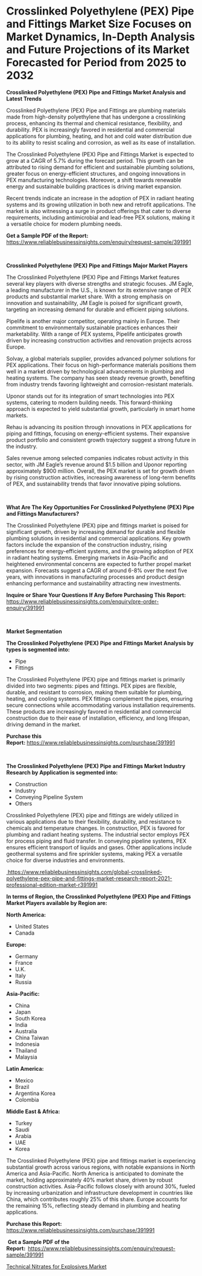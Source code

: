 <p><h1>Crosslinked Polyethylene (PEX) Pipe and Fittings Market Size Focuses on Market Dynamics, In-Depth Analysis and Future Projections of its Market Forecasted for Period from 2025 to 2032</h1></p><p><strong>Crosslinked Polyethylene (PEX) Pipe and Fittings Market Analysis and Latest Trends</strong></p>
<p><p>Crosslinked Polyethylene (PEX) Pipe and Fittings are plumbing materials made from high-density polyethylene that has undergone a crosslinking process, enhancing its thermal and chemical resistance, flexibility, and durability. PEX is increasingly favored in residential and commercial applications for plumbing, heating, and hot and cold water distribution due to its ability to resist scaling and corrosion, as well as its ease of installation.</p><p>The Crosslinked Polyethylene (PEX) Pipe and Fittings Market is expected to grow at a CAGR of 5.7% during the forecast period. This growth can be attributed to rising demand for efficient and sustainable plumbing solutions, greater focus on energy-efficient structures, and ongoing innovations in PEX manufacturing technologies. Moreover, a shift towards renewable energy and sustainable building practices is driving market expansion. </p><p>Recent trends indicate an increase in the adoption of PEX in radiant heating systems and its growing utilization in both new and retrofit applications. The market is also witnessing a surge in product offerings that cater to diverse requirements, including antimicrobial and lead-free PEX solutions, making it a versatile choice for modern plumbing needs.</p></p>
<p><strong>Get a Sample PDF of the Report:&nbsp;</strong> <a href="https://www.reliablebusinessinsights.com/enquiry/request-sample/391991?utm_campaign=3439&utm_medium=2&utm_source=Github&utm_content=ia&utm_term=29032025&utm_id=crosslinked-polyethylene-pex-pipe-and-fittings">https://www.reliablebusinessinsights.com/enquiry/request-sample/391991</a></p>
<p>&nbsp;</p>
<p><strong>Crosslinked Polyethylene (PEX) Pipe and Fittings Major Market Players</strong></p>
<p><p>The Crosslinked Polyethylene (PEX) Pipe and Fittings Market features several key players with diverse strengths and strategic focuses. JM Eagle, a leading manufacturer in the U.S., is known for its extensive range of PEX products and substantial market share. With a strong emphasis on innovation and sustainability, JM Eagle is poised for significant growth, targeting an increasing demand for durable and efficient piping solutions.</p><p>Pipelife is another major competitor, operating mainly in Europe. Their commitment to environmentally sustainable practices enhances their marketability. With a range of PEX systems, Pipelife anticipates growth driven by increasing construction activities and renovation projects across Europe.</p><p>Solvay, a global materials supplier, provides advanced polymer solutions for PEX applications. Their focus on high-performance materials positions them well in a market driven by technological advancements in plumbing and heating systems. The company has seen steady revenue growth, benefiting from industry trends favoring lightweight and corrosion-resistant materials.</p><p>Uponor stands out for its integration of smart technologies into PEX systems, catering to modern building needs. This forward-thinking approach is expected to yield substantial growth, particularly in smart home markets.</p><p>Rehau is advancing its position through innovations in PEX applications for piping and fittings, focusing on energy-efficient systems. Their expansive product portfolio and consistent growth trajectory suggest a strong future in the industry.</p><p>Sales revenue among selected companies indicates robust activity in this sector, with JM Eagle’s revenue around $1.5 billion and Uponor reporting approximately $900 million. Overall, the PEX market is set for growth driven by rising construction activities, increasing awareness of long-term benefits of PEX, and sustainability trends that favor innovative piping solutions.</p></p>
<p>&nbsp;</p>
<p><strong>What Are The Key Opportunities For Crosslinked Polyethylene (PEX) Pipe and Fittings Manufacturers?</strong></p>
<p><p>The Crosslinked Polyethylene (PEX) pipe and fittings market is poised for significant growth, driven by increasing demand for durable and flexible plumbing solutions in residential and commercial applications. Key growth factors include the expansion of the construction industry, rising preferences for energy-efficient systems, and the growing adoption of PEX in radiant heating systems. Emerging markets in Asia-Pacific and heightened environmental concerns are expected to further propel market expansion. Forecasts suggest a CAGR of around 6-8% over the next five years, with innovations in manufacturing processes and product design enhancing performance and sustainability attracting new investments.</p></p>
<p><strong>Inquire or Share Your Questions If Any Before Purchasing This Report:</strong> <a href="https://www.reliablebusinessinsights.com/enquiry/pre-order-enquiry/391991?utm_campaign=3439&utm_medium=2&utm_source=Github&utm_content=ia&utm_term=29032025&utm_id=crosslinked-polyethylene-pex-pipe-and-fittings">https://www.reliablebusinessinsights.com/enquiry/pre-order-enquiry/391991</a></p>
<p>&nbsp;</p>
<p><strong>Market Segmentation</strong></p>
<p><strong>The Crosslinked Polyethylene (PEX) Pipe and Fittings Market Analysis by types is segmented into:</strong></p>
<p><ul><li>Pipe</li><li>Fittings</li></ul></p>
<p><p>The Crosslinked Polyethylene (PEX) pipe and fittings market is primarily divided into two segments: pipes and fittings. PEX pipes are flexible, durable, and resistant to corrosion, making them suitable for plumbing, heating, and cooling systems. PEX fittings complement the pipes, ensuring secure connections while accommodating various installation requirements. These products are increasingly favored in residential and commercial construction due to their ease of installation, efficiency, and long lifespan, driving demand in the market.</p></p>
<p><strong>Purchase this Report:&nbsp;</strong><a href="https://www.reliablebusinessinsights.com/purchase/391991?utm_campaign=3439&utm_medium=2&utm_source=Github&utm_content=ia&utm_term=29032025&utm_id=crosslinked-polyethylene-pex-pipe-and-fittings">https://www.reliablebusinessinsights.com/purchase/391991</a></p>
<p>&nbsp;</p>
<p><strong>The Crosslinked Polyethylene (PEX) Pipe and Fittings Market Industry Research by Application is segmented into:</strong></p>
<p><ul><li>Construction</li><li>Industry</li><li>Conveying Pipeline System</li><li>Others</li></ul></p>
<p><p>Crosslinked Polyethylene (PEX) pipe and fittings are widely utilized in various applications due to their flexibility, durability, and resistance to chemicals and temperature changes. In construction, PEX is favored for plumbing and radiant heating systems. The industrial sector employs PEX for process piping and fluid transfer. In conveying pipeline systems, PEX ensures efficient transport of liquids and gases. Other applications include geothermal systems and fire sprinkler systems, making PEX a versatile choice for diverse industries and environments.</p></p>
<p><a href="https://www.reliablebusinessinsights.com/global-crosslinked-polyethylene-pex-pipe-and-fittings-market-research-report-2021-professional-edition-market-r391991?utm_campaign=3439&utm_medium=2&utm_source=Github&utm_content=ia&utm_term=29032025&utm_id=crosslinked-polyethylene-pex-pipe-and-fittings">&nbsp;https://www.reliablebusinessinsights.com/global-crosslinked-polyethylene-pex-pipe-and-fittings-market-research-report-2021-professional-edition-market-r391991</a></p>
<p><strong>In terms of Region, the Crosslinked Polyethylene (PEX) Pipe and Fittings Market Players available by Region are:</strong></p>
<p>
    <p> <strong> North America: </strong>
        <ul>
            <li>United States</li>
            <li>Canada</li>
        </ul>
        </p> 
    <p> <strong> Europe: </strong>
        <ul>
            <li>Germany</li>
            <li>France</li>
            <li>U.K.</li>
            <li>Italy</li>
            <li>Russia</li>
        </ul>
        </p> 
    <p> <strong> Asia-Pacific: </strong>
        <ul>
            <li>China</li>
            <li>Japan</li>
            <li>South Korea</li>
            <li>India</li>
            <li>Australia</li>
            <li>China Taiwan</li>
            <li>Indonesia</li>
            <li>Thailand</li>
            <li>Malaysia</li>
        </ul>
        </p> 
    <p> <strong> Latin America: </strong>
        <ul>
            <li>Mexico</li>
            <li>Brazil</li>
            <li>Argentina Korea</li>
            <li>Colombia</li>
        </ul>
        </p> 
    <p> <strong> Middle East & Africa: </strong>
        <ul>
            <li>Turkey</li>
            <li>Saudi</li>
            <li>Arabia</li>
            <li>UAE</li>
            <li>Korea</li>
        </ul>
    </p>
    </p>
<p><p>The Crosslinked Polyethylene (PEX) pipe and fittings market is experiencing substantial growth across various regions, with notable expansions in North America and Asia-Pacific. North America is anticipated to dominate the market, holding approximately 40% market share, driven by robust construction activities. Asia-Pacific follows closely with around 30%, fueled by increasing urbanization and infrastructure development in countries like China, which contributes roughly 25% of this share. Europe accounts for the remaining 15%, reflecting steady demand in plumbing and heating applications.</p></p>
<p><strong>Purchase this Report: </strong><a href="https://www.reliablebusinessinsights.com/purchase/391991?utm_campaign=3439&utm_medium=2&utm_source=Github&utm_content=ia&utm_term=29032025&utm_id=crosslinked-polyethylene-pex-pipe-and-fittings">https://www.reliablebusinessinsights.com/purchase/391991</a></p>
<p>&nbsp;<strong>Get a Sample PDF of the Report:&nbsp;&nbsp;</strong><a href="https://www.reliablebusinessinsights.com/enquiry/request-sample/391991?utm_campaign=3439&utm_medium=2&utm_source=Github&utm_content=ia&utm_term=29032025&utm_id=crosslinked-polyethylene-pex-pipe-and-fittings">https://www.reliablebusinessinsights.com/enquiry/request-sample/391991</a></p>
<p><strong></strong></p>
<p><p><a href="https://github.com/groszsaoudrd/Market-Research-Report-List-1/blob/main/technical-nitrates-for-explosives-market.md?utm_campaign=3439&utm_medium=2&utm_source=Github&utm_content=ia&utm_term=29032025&utm_id=crosslinked-polyethylene-pex-pipe-and-fittings">Technical Nitrates for Explosives Market</a></p></p>